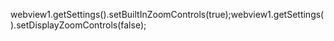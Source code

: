 webview1.getSettings().setBuiltInZoomControls(true);webview1.getSettings().setDisplayZoomControls(false);
